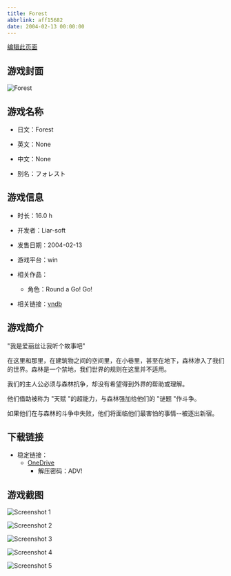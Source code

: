 ```yaml
---
title: Forest
abbrlink: aff15682
date: 2004-02-13 00:00:00
---
```

[编辑此页面](https://github.com/ACG-3/ADV3-source/blob/main/source/_posts/games/Forest.md)

## 游戏封面

![Forest](https://pan.timero.xyz/d/onedrive/img_lib_001/Forest_cover.avif)


## 游戏名称

- 日文：Forest
- 英文：None
- 中文：None

- 别名：フォレスト


## 游戏信息

- 时长：16.0 h
- 开发者：Liar-soft
- 发售日期：2004-02-13
- 游戏平台：win
- 相关作品：
   - 角色：Round a Go! Go!

- 相关链接：[vndb](https://vndb.org/v599)


## 游戏简介

"我是爱丽丝让我听个故事吧"

在这里和那里，在建筑物之间的空间里，在小巷里，甚至在地下，森林渗入了我们的世界。森林是一个禁地，我们世界的规则在这里并不适用。

我们的主人公必须与森林抗争，却没有希望得到外界的帮助或理解。

他们借助被称为 "天赋 "的超能力，与森林强加给他们的 "谜题 "作斗争。

如果他们在与森林的斗争中失败，他们将面临他们最害怕的事情--被逐出新宿。




## 下载链接

- 稳定链接：
    - [OneDrive](https://pan.timero.xyz/onedrive/adv_lib_001/Forest)
        - 解压密码：ADV!



## 游戏截图


![Screenshot 1](https://pan.timero.xyz/d/onedrive/img_lib_001/Forest_Screenshot_1.avif)

![Screenshot 2](https://pan.timero.xyz/d/onedrive/img_lib_001/Forest_Screenshot_2.avif)

![Screenshot 3](https://pan.timero.xyz/d/onedrive/img_lib_001/Forest_Screenshot_3.avif)

![Screenshot 4](https://pan.timero.xyz/d/onedrive/img_lib_001/Forest_Screenshot_4.avif)

![Screenshot 5](https://pan.timero.xyz/d/onedrive/img_lib_001/Forest_Screenshot_5.avif)

